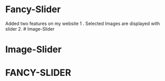 # Fancy-Slider

Added two features on my website
1 . Selected  Images are displayed with slider
2.  # Image-Slider
# Image-Slider
# FANCY-SLIDER

